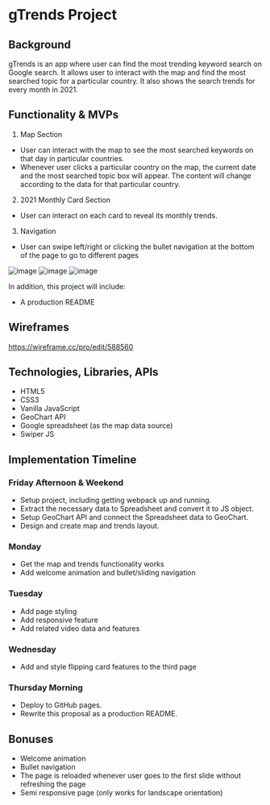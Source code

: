 # gTrends Project


## Background
gTrends is an app where user can find the most trending keyword search on Google search. It allows user to interact with the map and find the most searched topic for a particular country. It also shows the search trends for every month in 2021.			


## Functionality & MVPs
1. Map Section
- User can interact with the map to see the most searched keywords on that day in particular countries.
- Whenever user clicks a particular country on the map, the current date and the most searched topic box will appear. The content will change according to the data for that particular country.
2. 2021 Monthly Card Section
- User can interact on each card to reveal its monthly trends.
3. Navigation
- User can swipe left/right or clicking the bullet navigation at the bottom of the page to go to different pages

![image](https://user-images.githubusercontent.com/110148438/195704698-35d69ef9-04d1-4b20-9956-524adb80621f.png)
![image](https://user-images.githubusercontent.com/110148438/195704497-612749c6-02fb-4b71-9771-eb4bc4d422e4.png)
![image](https://user-images.githubusercontent.com/110148438/195704606-1bd87467-c2c3-4a80-a9cc-04928689d9ff.png)


In addition, this project will include:
-	A production README


## Wireframes
https://wireframe.cc/pro/edit/588560


## Technologies, Libraries, APIs
-	HTML5
-	CSS3
-	Vanilla JavaScript
-	GeoChart API
- Google spreadsheet (as the map data source)
-	Swiper JS


## Implementation Timeline
### Friday Afternoon & Weekend
- Setup project, including getting webpack up and running. 
- Extract the necessary data to Spreadsheet and convert it to JS object.
- Setup GeoChart API and connect the Spreadsheet data to GeoChart.
- Design and create map and trends layout.

### Monday
- Get the map and trends functionality works
- Add welcome animation and bullet/sliding navigation

### Tuesday
- Add page styling
- Add responsive feature
- Add related video data and features

### Wednesday
- Add and style flipping card features to the third page

### Thursday Morning
- Deploy to GitHub pages.
- Rewrite this proposal as a production README.


## Bonuses
- Welcome animation
- Bullet navigation 
- The page is reloaded whenever user goes to the first slide without refreshing the page
- Semi responsive page (only works for landscape orientation)
